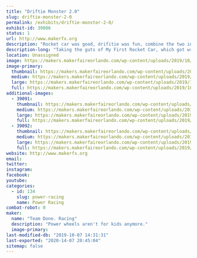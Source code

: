 ```yaml
---
title: "Driftie Monster 2.0"
slug: driftie-monster-2-0
permalink: /exhibits/driftie-monster-2-0/
exhibit-id: 39086
status: 1
url: http://www.makerfx.org
description: "Rocket car was good, drifitie was fun, combine the two into one powerhouse of blue fur and brushless power!"
description-long: "Taking the guts of My First Rocket Car, which got wrecked in a crash at Maker Faire Miami, is getting rebuild stronger, and hopefully faster.  And beacuse the people want it, we're covering it in blue fur and putting googly eyes on it.  Because Cookies."
location: Unassigned
image: https://makers.makerfaireorlando.com/wp-content/uploads/2019/10/driftie-1-629x1024.jpg
image-primary:
  thumbnail: https://makers.makerfaireorlando.com/wp-content/uploads/2019/10/driftie-1-150x150.jpg
  medium: https://makers.makerfaireorlando.com/wp-content/uploads/2019/10/driftie-1-184x300.jpg
  large: https://makers.makerfaireorlando.com/wp-content/uploads/2019/10/driftie-1-629x1024.jpg
  full: https://makers.makerfaireorlando.com/wp-content/uploads/2019/10/driftie-1.jpg
additional-images:
  - 39091:
    thumbnail: https://makers.makerfaireorlando.com/wp-content/uploads/2019/10/rocket_2wheels-150x150.jpg
    medium: https://makers.makerfaireorlando.com/wp-content/uploads/2019/10/rocket_2wheels-300x200.jpg
    large: https://makers.makerfaireorlando.com/wp-content/uploads/2019/10/rocket_2wheels-1024x683.jpg
    full: https://makers.makerfaireorlando.com/wp-content/uploads/2019/10/rocket_2wheels.jpg
  - 39092:
    thumbnail: https://makers.makerfaireorlando.com/wp-content/uploads/2019/10/GS_NaZA-150x150.jpg
    medium: https://makers.makerfaireorlando.com/wp-content/uploads/2019/10/GS_NaZA-300x200.jpg
    large: https://makers.makerfaireorlando.com/wp-content/uploads/2019/10/GS_NaZA-1024x683.jpg
    full: https://makers.makerfaireorlando.com/wp-content/uploads/2019/10/GS_NaZA.jpg
website: http://www.makerfx.org
email: 
twitter: 
instagram: 
facebook: 
youtube: 
categories:
  - id: 134
    slug: power-racing
    name: Power Racing
combat-robot: 0
maker:
  name: "Team Done. Racing"
  description: "Power wheels aren't for kids anymore."
  image-primary: 
last-modified-db: "2019-10-07 14:31:31"
last-exported: "2020-14-07 20:45:04"
sitemap: false
---
```

